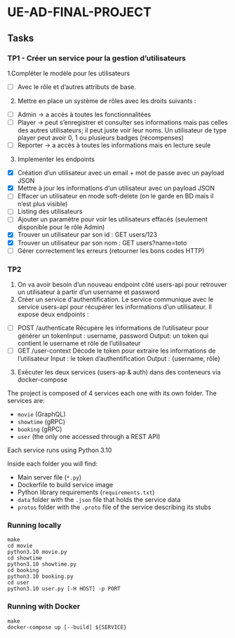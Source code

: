 # UE-AD-FINAL-PROJECT

## Tasks

### TP1 - Créer un service pour la gestion d’utilisateurs

1.Compléter le modèle pour les utilisateurs
- [ ] Avec le rôle et d’autres attributs de base.
2. Mettre en place un système de rôles avec les droits suivants : 
- [ ] Admin → a accès à toutes les fonctionnalitées 
- [ ] Player → peut s’enregistrer et consulter ses informations mais pas celles des autres utilisateurs; il peut juste voir leur noms. Un utilisateur de type player peut avoir 0, 1 ou plusieurs badges (récompenses)
- [ ] Reporter → a accès à toutes les informations mais en lecture seule 
3. Implementer les endpoints
- [x] Création d’un utilisateur avec un email + mot de passe avec un payload JSON
- [x] Mettre à jour les informations d’un utilisateur avec un payload JSON
- [ ] Effacer un utilisateur en mode soft-delete (on le garde en BD mais il n’est plus visible)
- [ ] Listing des utilisateurs
- [ ] Ajouter un paramètre pour voir les utilisateurs effacés (seulement disponible pour le rôle Admin)
- [x] Trouver un utilisateur par son id : GET users/123
- [x] Trouver un utilisateur par son nom : GET users?name=toto
- [ ] Gérer correctement les erreurs (retourner les bons codes HTTP)

### TP2

1. On va avoir besoin d’un nouveau endpoint côté users-api pour retrouver un utilisateur à partir d’un username et password
2. Créer un service d'authentification. Le service communique avec le service users-api pour récupérer les informations d’un utilisateur. Il expose deux endpoints :
- [ ] POST /authenticate
Récupère les informations de l’utilisateur pour générer un tokenInput : username, password
Output: un token qui contient le username et rôle de l’utilisateur
- [ ] GET /user-context
Décode le token pour extraire les informations de l’utilisateur
Input : le  token d’authentification
Output : {username, rôle}
3. Exécuter les deux services (users-ap & auth) dans des conteneurs via docker-compose


The project is composed of 4 services each one with its own folder. The services are:
* `movie` (GraphQL)
* `showtime` (gRPC)
* `booking` (gRPC)
* `user` (the only one accessed through a REST API)

Each service runs using Python 3.10

Inside each folder you will find:
* Main server file (`*.py`)
* Dockerfile to build service image
* Python library requirements (`requirements.txt`)
* `data` folder with the `.json` file that holds the service data
* `protos` folder with the `.proto` file of the service describing its stubs

### Running locally

```
make
cd movie
python3.10 movie.py
cd showtime
python3.10 showtime.py
cd booking
python3.10 booking.py
cd user
python3.10 user.py [-H HOST] -p PORT
```

### Running with Docker

```
make
docker-compose up [--build] ${SERVICE}
```
